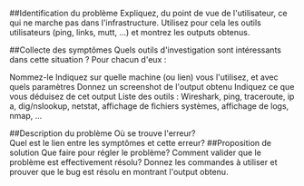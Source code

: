##Identification du problème
Expliquez, du point de vue de l'utilisateur, ce qui ne marche pas dans l'infrastructure.  Utilisez pour cela les outils utilisateurs (ping, links, mutt, ...) et montrez les outputs obtenus.  

##Collecte des symptômes
Quels outils d'investigation sont intéressants dans cette situation ? Pour chacun d'eux : 

Nommez-le
Indiquez sur quelle machine (ou lien) vous l'utilisez, et avec quels paramètres 
Donnez un screenshot de l'output obtenu 
Indiquez ce que vous déduisez de cet output
Liste des outils : Wireshark, ping, traceroute, ip a, dig/nslookup, netstat, affichage de fichiers systèmes, affichage de logs, nmap, ... 

##Description du problème 
Où se trouve l'erreur?   
Quel est le lien entre les symptômes et cette erreur? 
##Proposition de solution 
Que faire pour régler le problème? 
Comment valider que le problème est effectivement résolu? Donnez les commandes à utiliser et prouver que le bug est résolu en montrant l'output obtenu. 
